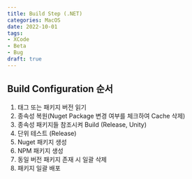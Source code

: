 ```yaml
---
title: Build Step (.NET)
categories: MacOS
date: 2022-10-01
tags:
- XCode
- Beta
- Bug
draft: true
---
```

## Build Configuration  순서
1. 태그 또는 패키지 버전 읽기
2. 종속성 복원(Nuget Package 변경 여부를 체크하여 Cache 삭제)
3. 종속성 패키지들 참조시켜 Build (Release, Unity)
4. 단위 테스트 (Release)
5. Nuget 패키지 생성
6. NPM 패키지 생성
7. 동일 버전 패키지 존재 시 일괄 삭제
8. 패키지 일괄 배포